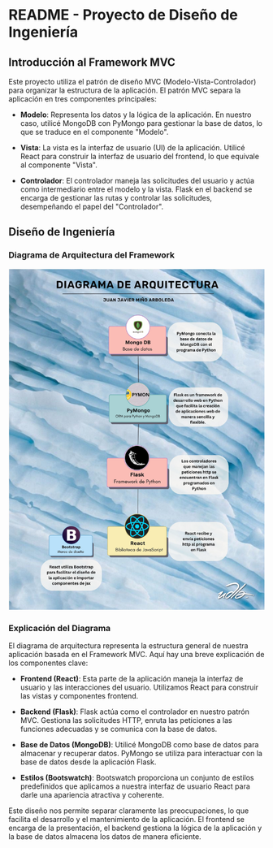 # README - Proyecto de Diseño de Ingeniería

## Introducción al Framework MVC

Este proyecto utiliza el patrón de diseño MVC (Modelo-Vista-Controlador) para organizar la estructura de la aplicación. El patrón MVC separa la aplicación en tres componentes principales:

- **Modelo**: Representa los datos y la lógica de la aplicación. En nuestro caso, utilicé MongoDB con PyMongo para gestionar la base de datos, lo que se traduce en el componente "Modelo".

- **Vista**: La vista es la interfaz de usuario (UI) de la aplicación. Utilicé React para construir la interfaz de usuario del frontend, lo que equivale al componente "Vista".

- **Controlador**: El controlador maneja las solicitudes del usuario y actúa como intermediario entre el modelo y la vista. Flask en el backend se encarga de gestionar las rutas y controlar las solicitudes, desempeñando el papel del "Controlador".

## Diseño de Ingeniería

### Diagrama de Arquitectura del Framework

<img src="https://github.com/juanjaviermino/React-Flask-App/blob/b709ce2a225ed5eed7b3e93b12e14df9b0c6168d/Diagrama%20de%20arquitectura.jpg" width="1020" alt="Diagrama de arquitectura de Flask y React">

### Explicación del Diagrama

El diagrama de arquitectura representa la estructura general de nuestra aplicación basada en el Framework MVC. Aquí hay una breve explicación de los componentes clave:

- **Frontend (React)**: Esta parte de la aplicación maneja la interfaz de usuario y las interacciones del usuario. Utilizamos React para construir las vistas y componentes frontend.

- **Backend (Flask)**: Flask actúa como el controlador en nuestro patrón MVC. Gestiona las solicitudes HTTP, enruta las peticiones a las funciones adecuadas y se comunica con la base de datos.

- **Base de Datos (MongoDB)**: Utilicé MongoDB como base de datos para almacenar y recuperar datos. PyMongo se utiliza para interactuar con la base de datos desde la aplicación Flask.

- **Estilos (Bootswatch)**: Bootswatch proporciona un conjunto de estilos predefinidos que aplicamos a nuestra interfaz de usuario React para darle una apariencia atractiva y coherente.

Este diseño nos permite separar claramente las preocupaciones, lo que facilita el desarrollo y el mantenimiento de la aplicación. El frontend se encarga de la presentación, el backend gestiona la lógica de la aplicación y la base de datos almacena los datos de manera eficiente.
